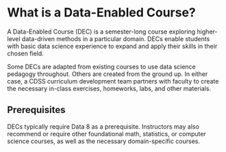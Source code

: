 # What is a Data-Enabled Course?

A Data-Enabled Course \(DEC\) is a semester-long course exploring higher-level data-driven methods in a particular domain. DECs enable students with basic data science experience to expand and apply their skills in their chosen field.

Some DECs are adapted from existing courses to use data science pedagogy throughout. Others are created from the ground up. In either case, a CDSS curriculum development team partners with faculty to create the necessary in-class exercises, homeworks, labs, and other materials.

## Prerequisites

DECs typically require Data 8 as a prerequisite. Instructors may also recommend or require other foundational math, statistics, or computer science courses, as well as the necessary domain-specific courses.






